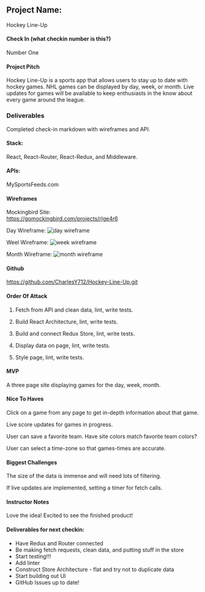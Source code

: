 ## Project Name:

Hockey Line-Up

#### Check In (what checkin number is this?)

Number One

#### Project Pitch

Hockey Line-Up is a sports app that allows users to stay up to date with hockey games. NHL games can be displayed by day, week, or month. Live updates for games will be available to keep enthusiasts in the know about every game around the league.

### Deliverables

Completed check-in markdown with wireframes and API.

#### Stack:

React, React-Router, React-Redux, and Middleware.

#### APIs:

MySportsFeeds.com

#### Wireframes

Mockingbird Site:<br>
https://gomockingbird.com/projects/rlge4r6

Day Wireframe:
![day wireframe](../images/Day-Wireframe.png)

Weel Wireframe:
![week wireframe](../images/Week-Wireframe.png)

Month Wireframe:
![month wireframe](../images/Month-Wireframe.png)

#### Github

https://github.com/CharlesY712/Hockey-Line-Up.git

#### Order Of Attack

1) Fetch from API and clean data, lint, write tests.

2) Build React Architecture, lint, write tests.

3) Build and connect Redux Store, lint, write tests.

4) Display data on page, lint, write tests.

5) Style page, lint, write tests.

#### MVP

A three page site displaying games for the day, week, month.

#### Nice To Haves

Click on a game from any page to get in-depth information about that game.

Live score updates for games in progress.

User can save a favorite team. Have site colors match favorite team colors?

User can select a time-zone so that games-times are accurate.

#### Biggest Challenges

The size of the data is immense and will need lots of filtering.

If live updates are implemented, setting a timer for fetch calls.

#### Instructor Notes

Love the idea! Excited to see the finished product!

#### Deliverables for next checkin:
* Have Redux and Router connected
* Be making fetch requests, clean data, and putting stuff in the store
* Start testing!!!
* Add linter
* Construct Store Architecture - flat and try not to duplicate data
* Start building out UI
* GitHub Issues up to date!


